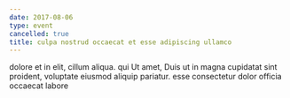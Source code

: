 ```yaml
---
date: 2017-08-06
type: event
cancelled: true
title: culpa nostrud occaecat et esse adipiscing ullamco
---
```

dolore et in elit, cillum aliqua. qui Ut amet, Duis ut in magna cupidatat sint proident, voluptate eiusmod aliquip pariatur. esse consectetur dolor officia occaecat labore